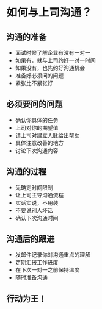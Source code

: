 # 如何与上司沟通？

## 沟通的准备

* 面试时候了解企业有没有一对一
* 如果有，就与上司约好一对一时间
* 如果没有，也先约好沟通机会
* 准备好必须问的问题
* 紧张比不紧张好

## 必须要问的问题

* 确认你具体的任务
* 上司对你的期望值
* 请上司对建立人脉给出帮助
* 具体注意改善的地方
* 讨论下次沟通内容

## 沟通的过程

* 先确定时间限制
* 让上司主导沟通流程
* 实话实说，不用装
* 不要说别人坏话
* 确认下次沟通时间

## 沟通后的跟进

* 发邮件记录你对沟通重点的理解
* 定期汇报工作进度
* 在下次一对一之前保持温度
* 随时准备沟通 

## 行动为王！